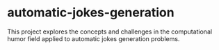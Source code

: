 # automatic-jokes-generation
This project explores the concepts and challenges in the computational humor field applied to automatic jokes generation problems.
